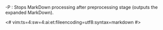 -P
:   Stops MarkDown processing after preprocessing stage (outputs the expanded
MarkDown).

<#
vim:ts=4:sw=4:ai:et:fileencoding=utf8:syntax=markdown
#>
